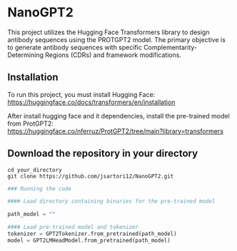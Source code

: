 # NanoGPT2

This project utilizes the Hugging Face Transformers library to design antibody sequences using the PROTGPT2 model. The primary objective is to generate antibody sequences with specific Complementarity-Determining Regions (CDRs) and framework modifications.

## Installation

To run this project, you must install Hugging Face:
<br />
https://huggingface.co/docs/transformers/en/installation

After install hugging face and it dependencies, install the pre-trained model from ProtGPT2:
<br />
https://huggingface.co/nferruz/ProtGPT2/tree/main?library=transformers

## Download the repository in your directory

```
cd your_directory
git clone https://github.com/jsartori12/NanoGPT2.git
```

```python
### Running the code

#### Load directory containing binaries for the pre-trained model

path_model = ""

#### Load pre-trained model and tokenizer
tokenizer = GPT2Tokenizer.from_pretrained(path_model)
model = GPT2LMHeadModel.from_pretrained(path_model)
```

